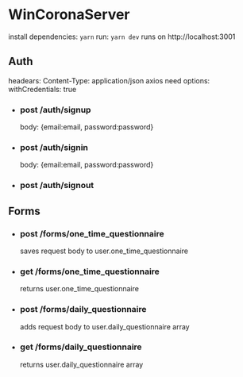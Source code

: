 # WinCoronaServer
install dependencies: `yarn`
run: `yarn dev`
runs on http://localhost:3001

## Auth
headears: Content-Type: application/json
axios need options: withCredentials: true
* ### post /auth/signup 
    body: {email:email, password:password}
* ### post /auth/signin
    body: {email:email, password:password}
* ### post /auth/signout
## Forms
* ### post /forms/one_time_questionnaire
    saves request body to user.one_time_questionnaire
* ### get /forms/one_time_questionnaire
    returns user.one_time_questionnaire
* ### post /forms/daily_questionnaire
    adds request body to user.daily_questionnaire array
* ### get /forms/daily_questionnaire
    returns user.daily_questionnaire array
